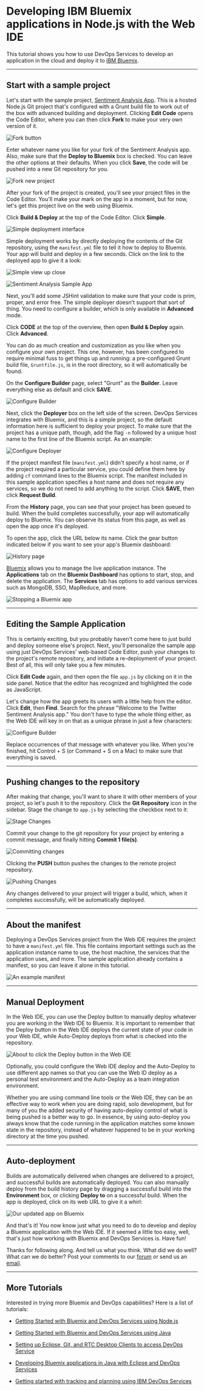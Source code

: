 # Developing IBM Bluemix applications in Node.js with the Web IDE

This tutorial shows you how to use DevOps Services to develop an application in the cloud and deploy it to [IBM Bluemix][1].

---
## Start with a sample project

Let's start with the sample project, [Sentiment Analysis App][2]. This is a hosted Node.js Git project that's configured with a Grunt build file to work out of the box with advanced building and deployment. Clicking **Edit Code** opens the Code Editor, where you can then click **Fork** to make your very own version of it.

![Fork button][3]

Enter whatever name you like for your fork of the Sentiment Analysis app. Also, make sure that the **Deploy to Bluemix** box is checked. You can leave the other options at their defaults. When you click **Save**, the code will be pushed into a new Git repository for you.

![Fork new project][4]

After your fork of the project is created, you'll see your project files in the Code Editor. You'll make your mark on the app in a moment, but for now, let's get this project live on the web using Bluemix.

Click **Build &amp; Deploy** at the top of the Code Editor. Click **Simple**.

![Simple deployment interface][5]

Simple deployment works by directly deploying the contents of the Git repository, using the `manifest.yml` file to tell it how to deploy to Bluemix. Your app will build and deploy in a few seconds. Click on the link to the deployed app to give it a look:

![Simple view up close][6]

![Sentiment Analysis Sample App][7]

Next, you'll add some JSHint validation to make sure that your code is prim, proper, and error free. The simple deployer doesn't support that sort of thing. You need to configure a builder, which is only available in **Advanced** mode. 

Click **CODE** at the top of the overview, then open **Build &amp; Deploy** again. Click **Advanced**.

You can do as much creation and customization as you like when you configure your own project. This one, however, has been configured to require minimal fuss to get things up and running: a pre-configured Grunt build file, `Gruntfile.js`, is in the root directory, so it will automatically be found.

On the **Configure Builder** page, select "Grunt" as the **Builder**. Leave everything else as default and click **SAVE**.

![Configure Builder][8]

Next, click the **Deployer** box on the left side of the screen. DevOps Services integrates with Bluemix, and this is a simple project, so the default information here is sufficient to deploy your project. To make sure that the project has a unique path, though, add the flag `-n` followed by a unique host name to the first line of the Bluemix script. As an example:

![Configure Deployer][9]

If the project manifest file (`manifest.yml`) didn't specify a host name, or if the project required a particular service, you could define them here by adding `cf` command lines to the Bluemix script. The manifest included in this sample application specifies a host name and does not require any services, so we do not need to add anything to the script. Click **SAVE**, then click **Request Build**.

From the **History** page, you can see that your project has been queued to build. When the build completes successfully, your app will automatically deploy to Bluemix. You can observe its status from this page, as well as open the app once it's deployed.

To open the app, click the URL below its name. Click the gear button indicated below if you want to see your app's Bluemix dashboard:

![History page][10]

[Bluemix][11] allows you to manage the live application instance. The **Applications** tab on the **Bluemix Dashboard** has options to start, stop, and delete the application. The **Services** tab has options to add various services such as MongoDB, SSO, MapReduce, and more.

![Stopping a Bluemix app][12]

---
## Editing the Sample Application

This is certainly exciting, but you probably haven't come here to just build and deploy someone else's project. Next, you'll personalize the sample app using just DevOps Services' web-based Code Editor, push your changes to the project's remote repository, and initiate a re-deployment of your project. Best of all, this will only take you a few minutes.

Click **Edit Code** again, and then open the file `app.js` by clicking on it in the side panel. Notice that the editor has recognized and highlighted the code as JavaScript.

Let's change how the app greets its users with a little help from the editor. Click **Edit**, then **Find**. Search for the phrase "Welcome to the Twitter Sentiment Analysis app." You don't have to type the whole thing either, as the Web IDE will key in on that as a unique phrase in just a few characters:

![Configure Builder][13]

Replace occurrences of that message with whatever you like. When you're finished, hit Control + S (or Command + S on a Mac) to make sure that everything is saved.

---
## Pushing changes to the repository

After making that change, you'll want to share it with other members of your project, so let's push it to the repository. Click the **Git Repository** icon in the sidebar. Stage the change to `app.js` by selecting the checkbox next to it:

![Stage Changes][14]

Commit your change to the git repository for your project by entering a commit message, and finally hitting **Commit 1 file(s)**.

![Committing changes][15]

Clicking the **PUSH** button pushes the changes to the remote project repository.

![Pushing Changes][16]

Any changes delivered to your project will trigger a build, which, when it completes successfully, will be automatically deployed.

---
## About the manifest

Deploying a DevOps Services project from the Web IDE requires the project to have a `manifest.yml` file. This file contains important settings such as the application instance name to use, the host machine, the services that the application uses, and more. The sample application already contains a manifest, so you can leave it alone in this tutorial.

![An example manifest][17]

---
## Manual Deployment

In the Web IDE, you can use the Deploy button to manually deploy whatever you are working in the Web IDE to Bluemix. It is important to remember that the Deploy button in the Web IDE deploys the current state of your code in your Web IDE, while Auto-Deploy deploys from what is checked into the repository.

![About to click the Deploy button in the Web IDE][18]

Optionally, you could configure the Web IDE deploy and the Auto-Deploy to use different app names so that you can use the Web ID deploy as a personal test environment and the Auto-Deploy as a team integration environment.

Whether you are using command line tools or the Web IDE, they can be an effective way to work when you are doing rapid, solo development, but for many of you the added security of having auto-deploy control of what is being pushed is a better way to go. In essence, by using auto-deploy you always know that the code running in the application matches some known state in the repository, instead of whatever happened to be in your working directory at the time you pushed.

---
## Auto-deployment

Builds are automatically delivered when changes are delivered to a project, and successful builds are automatically deployed. You can also manually deploy from the build history page by dragging a successful build into the **Environment** box, or clicking **Deploy to** on a successful build. When the app is deployed, click on its web URL to give it a whirl:

![Our updated app on Bluemix][19]

And that's it! You now know just what you need to do to develop and deploy a Bluemix application with the Web IDE. If it seemed a little too easy, well, that's just how working with Bluemix and DevOps Services is. Have fun!

Thanks for following along. And tell us what you think. What did we do well? What can we do better? Post your comments to our [forum][20] or send us an [email][21].

---
## More Tutorials

Interested in trying more Bluemix and DevOps capabilities? Here is a list of tutorials:

* [Getting Started with Bluemix and DevOps Services using Node.js](/tutorials/jazzeditor)
* [Getting Started with Bluemix and DevOps Services using Java](/tutorials/jazzeditorjava)
* [Setting up Eclipse, Git, and RTC Desktop Clients to access DevOps Service](/tutorials/clients)
* [Developing Bluemix applications in Java with Eclipse and DevOps Services](/tutorials/jazzrtc)
* [Getting started with tracking and planning using IBM DevOps Services](/tutorials/trackplan)

   [1]: https://ace.ng.bluemix.net/ (Bluemix)
   [2]: https://hub.jazz.net/project/curtispd/Sentiment%20Analysis%20App/overview
   [3]: /tutorials/jazzweb/images/forkbutton.gif
   [4]: /tutorials/jazzweb/images/forknew.gif
   [5]: /tutorials/jazzweb/images/simpledeployment.gif
   [6]: /tutorials/jazzweb/images/closesimple.gif
   [7]: /tutorials/jazzweb/images/StockApp.gif
   [8]: /tutorials/jazzweb/images/Builder1.gif
   [9]: /tutorials/jazzweb/images/DeployScriptEx.gif
   [10]: /tutorials/jazzweb/images/history.gif
   [11]: https://ace.ng.bluemix.net
   [12]: /tutorials/jazzweb/images/startappbluemix.gif
   [13]: /tutorials/jazzweb/images/AutocompleteSearch.gif
   [14]: /tutorials/jazzweb/images/staging.gif
   [15]: /tutorials/jazzweb/images/commit.gif
   [16]: /tutorials/jazzweb/images/pushing.gif
   [17]: /tutorials/jazzweb/images/manifest.gif
   [18]: /tutorials/jazzweb/images/manualdeploy.gif
   [19]: /tutorials/jazzweb/images/UpdatedApp.gif
   [20]: https://www.ibmdw.net/answers?community=jazzhub (forum)
   [21]: mailto:hub%40jazz.net
  
